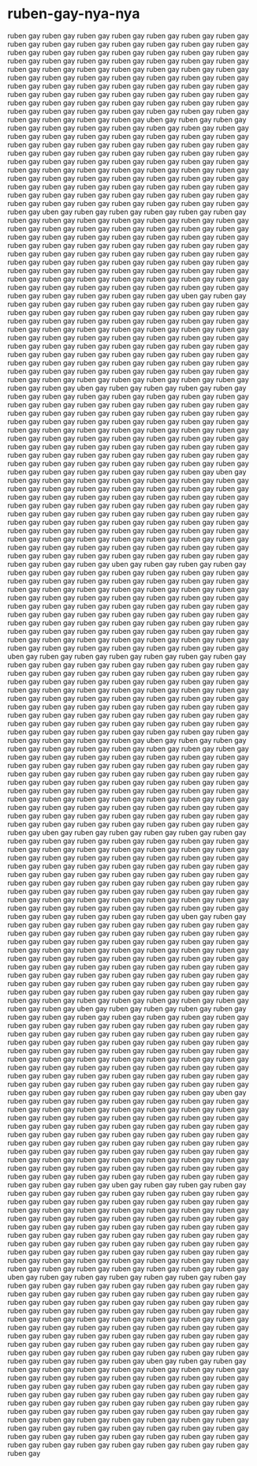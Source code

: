 # ruben-gay-nya-nya
ruben gay
ruben gay
ruben gay
ruben gay
ruben gay
ruben gay
ruben gay
ruben gay
ruben gay
ruben gay
ruben gay
ruben gay
ruben gay
ruben gay
ruben gay
ruben gay
ruben gay
ruben gay
ruben gay
ruben gay
ruben gay
ruben gay
ruben gay
ruben gay
ruben gay
ruben gay
ruben gay
ruben gay
ruben gay
ruben gay
ruben gay
ruben gay
ruben gay
ruben gay
ruben gay
ruben gay
ruben gay
ruben gay
ruben gay
ruben gay
ruben gay
ruben gay
ruben gay
ruben gay
ruben gay
ruben gay
ruben gay
ruben gay
ruben gay
ruben gay
ruben gay
ruben gay
ruben gay
ruben gay
ruben gay
ruben gay
ruben gay
ruben gay
ruben gay
ruben gay
ruben gay
ruben gay
ruben gay
ruben gay
ruben gay
ruben gay
ruben gay
ruben gay
ruben gay
ruben gay
ruben gay
ruben gay
ruben gay
ruben gay
uben gay
ruben gay
ruben gay
ruben gay
ruben gay
ruben gay
ruben gay
ruben gay
ruben gay
ruben gay
ruben gay
ruben gay
ruben gay
ruben gay
ruben gay
ruben gay
ruben gay
ruben gay
ruben gay
ruben gay
ruben gay
ruben gay
ruben gay
ruben gay
ruben gay
ruben gay
ruben gay
ruben gay
ruben gay
ruben gay
ruben gay
ruben gay
ruben gay
ruben gay
ruben gay
ruben gay
ruben gay
ruben gay
ruben gay
ruben gay
ruben gay
ruben gay
ruben gay
ruben gay
ruben gay
ruben gay
ruben gay
ruben gay
ruben gay
ruben gay
ruben gay
ruben gay
ruben gay
ruben gay
ruben gay
ruben gay
ruben gay
ruben gay
ruben gay
ruben gay
ruben gay
ruben gay
ruben gay
ruben gay
ruben gay
ruben gay
ruben gay
ruben gay
ruben gay
ruben gay
ruben gay
ruben gay
ruben gay
ruben gay
uben gay
ruben gay
ruben gay
ruben gay
ruben gay
ruben gay
ruben gay
ruben gay
ruben gay
ruben gay
ruben gay
ruben gay
ruben gay
ruben gay
ruben gay
ruben gay
ruben gay
ruben gay
ruben gay
ruben gay
ruben gay
ruben gay
ruben gay
ruben gay
ruben gay
ruben gay
ruben gay
ruben gay
ruben gay
ruben gay
ruben gay
ruben gay
ruben gay
ruben gay
ruben gay
ruben gay
ruben gay
ruben gay
ruben gay
ruben gay
ruben gay
ruben gay
ruben gay
ruben gay
ruben gay
ruben gay
ruben gay
ruben gay
ruben gay
ruben gay
ruben gay
ruben gay
ruben gay
ruben gay
ruben gay
ruben gay
ruben gay
ruben gay
ruben gay
ruben gay
ruben gay
ruben gay
ruben gay
ruben gay
ruben gay
ruben gay
ruben gay
ruben gay
ruben gay
ruben gay
ruben gay
ruben gay
ruben gay
ruben gay
uben gay
ruben gay
ruben gay
ruben gay
ruben gay
ruben gay
ruben gay
ruben gay
ruben gay
ruben gay
ruben gay
ruben gay
ruben gay
ruben gay
ruben gay
ruben gay
ruben gay
ruben gay
ruben gay
ruben gay
ruben gay
ruben gay
ruben gay
ruben gay
ruben gay
ruben gay
ruben gay
ruben gay
ruben gay
ruben gay
ruben gay
ruben gay
ruben gay
ruben gay
ruben gay
ruben gay
ruben gay
ruben gay
ruben gay
ruben gay
ruben gay
ruben gay
ruben gay
ruben gay
ruben gay
ruben gay
ruben gay
ruben gay
ruben gay
ruben gay
ruben gay
ruben gay
ruben gay
ruben gay
ruben gay
ruben gay
ruben gay
ruben gay
ruben gay
ruben gay
ruben gay
ruben gay
ruben gay
ruben gay
ruben gay
ruben gay
ruben gay
ruben gay
ruben gay
ruben gay
ruben gay
ruben gay
ruben gay
ruben gay
uben gay
ruben gay
ruben gay
ruben gay
ruben gay
ruben gay
ruben gay
ruben gay
ruben gay
ruben gay
ruben gay
ruben gay
ruben gay
ruben gay
ruben gay
ruben gay
ruben gay
ruben gay
ruben gay
ruben gay
ruben gay
ruben gay
ruben gay
ruben gay
ruben gay
ruben gay
ruben gay
ruben gay
ruben gay
ruben gay
ruben gay
ruben gay
ruben gay
ruben gay
ruben gay
ruben gay
ruben gay
ruben gay
ruben gay
ruben gay
ruben gay
ruben gay
ruben gay
ruben gay
ruben gay
ruben gay
ruben gay
ruben gay
ruben gay
ruben gay
ruben gay
ruben gay
ruben gay
ruben gay
ruben gay
ruben gay
ruben gay
ruben gay
ruben gay
ruben gay
ruben gay
ruben gay
ruben gay
ruben gay
ruben gay
ruben gay
ruben gay
ruben gay
ruben gay
ruben gay
ruben gay
ruben gay
ruben gay
ruben gay
uben gay
ruben gay
ruben gay
ruben gay
ruben gay
ruben gay
ruben gay
ruben gay
ruben gay
ruben gay
ruben gay
ruben gay
ruben gay
ruben gay
ruben gay
ruben gay
ruben gay
ruben gay
ruben gay
ruben gay
ruben gay
ruben gay
ruben gay
ruben gay
ruben gay
ruben gay
ruben gay
ruben gay
ruben gay
ruben gay
ruben gay
ruben gay
ruben gay
ruben gay
ruben gay
ruben gay
ruben gay
ruben gay
ruben gay
ruben gay
ruben gay
ruben gay
ruben gay
ruben gay
ruben gay
ruben gay
ruben gay
ruben gay
ruben gay
ruben gay
ruben gay
ruben gay
ruben gay
ruben gay
ruben gay
ruben gay
ruben gay
ruben gay
ruben gay
ruben gay
ruben gay
ruben gay
ruben gay
ruben gay
ruben gay
ruben gay
ruben gay
ruben gay
ruben gay
ruben gay
ruben gay
ruben gay
ruben gay
ruben gay
uben gay
ruben gay
ruben gay
ruben gay
ruben gay
ruben gay
ruben gay
ruben gay
ruben gay
ruben gay
ruben gay
ruben gay
ruben gay
ruben gay
ruben gay
ruben gay
ruben gay
ruben gay
ruben gay
ruben gay
ruben gay
ruben gay
ruben gay
ruben gay
ruben gay
ruben gay
ruben gay
ruben gay
ruben gay
ruben gay
ruben gay
ruben gay
ruben gay
ruben gay
ruben gay
ruben gay
ruben gay
ruben gay
ruben gay
ruben gay
ruben gay
ruben gay
ruben gay
ruben gay
ruben gay
ruben gay
ruben gay
ruben gay
ruben gay
ruben gay
ruben gay
ruben gay
ruben gay
ruben gay
ruben gay
ruben gay
ruben gay
ruben gay
ruben gay
ruben gay
ruben gay
ruben gay
ruben gay
ruben gay
ruben gay
ruben gay
ruben gay
ruben gay
ruben gay
ruben gay
ruben gay
ruben gay
ruben gay
ruben gay
uben gay
ruben gay
ruben gay
ruben gay
ruben gay
ruben gay
ruben gay
ruben gay
ruben gay
ruben gay
ruben gay
ruben gay
ruben gay
ruben gay
ruben gay
ruben gay
ruben gay
ruben gay
ruben gay
ruben gay
ruben gay
ruben gay
ruben gay
ruben gay
ruben gay
ruben gay
ruben gay
ruben gay
ruben gay
ruben gay
ruben gay
ruben gay
ruben gay
ruben gay
ruben gay
ruben gay
ruben gay
ruben gay
ruben gay
ruben gay
ruben gay
ruben gay
ruben gay
ruben gay
ruben gay
ruben gay
ruben gay
ruben gay
ruben gay
ruben gay
ruben gay
ruben gay
ruben gay
ruben gay
ruben gay
ruben gay
ruben gay
ruben gay
ruben gay
ruben gay
ruben gay
ruben gay
ruben gay
ruben gay
ruben gay
ruben gay
ruben gay
ruben gay
ruben gay
ruben gay
ruben gay
ruben gay
ruben gay
ruben gay
uben gay
ruben gay
ruben gay
ruben gay
ruben gay
ruben gay
ruben gay
ruben gay
ruben gay
ruben gay
ruben gay
ruben gay
ruben gay
ruben gay
ruben gay
ruben gay
ruben gay
ruben gay
ruben gay
ruben gay
ruben gay
ruben gay
ruben gay
ruben gay
ruben gay
ruben gay
ruben gay
ruben gay
ruben gay
ruben gay
ruben gay
ruben gay
ruben gay
ruben gay
ruben gay
ruben gay
ruben gay
ruben gay
ruben gay
ruben gay
ruben gay
ruben gay
ruben gay
ruben gay
ruben gay
ruben gay
ruben gay
ruben gay
ruben gay
ruben gay
ruben gay
ruben gay
ruben gay
ruben gay
ruben gay
ruben gay
ruben gay
ruben gay
ruben gay
ruben gay
ruben gay
ruben gay
ruben gay
ruben gay
ruben gay
ruben gay
ruben gay
ruben gay
ruben gay
ruben gay
ruben gay
ruben gay
ruben gay
ruben gay
uben gay
ruben gay
ruben gay
ruben gay
ruben gay
ruben gay
ruben gay
ruben gay
ruben gay
ruben gay
ruben gay
ruben gay
ruben gay
ruben gay
ruben gay
ruben gay
ruben gay
ruben gay
ruben gay
ruben gay
ruben gay
ruben gay
ruben gay
ruben gay
ruben gay
ruben gay
ruben gay
ruben gay
ruben gay
ruben gay
ruben gay
ruben gay
ruben gay
ruben gay
ruben gay
ruben gay
ruben gay
ruben gay
ruben gay
ruben gay
ruben gay
ruben gay
ruben gay
ruben gay
ruben gay
ruben gay
ruben gay
ruben gay
ruben gay
ruben gay
ruben gay
ruben gay
ruben gay
ruben gay
ruben gay
ruben gay
ruben gay
ruben gay
ruben gay
ruben gay
ruben gay
ruben gay
ruben gay
ruben gay
ruben gay
ruben gay
ruben gay
ruben gay
ruben gay
ruben gay
ruben gay
ruben gay
ruben gay
ruben gay
uben gay
ruben gay
ruben gay
ruben gay
ruben gay
ruben gay
ruben gay
ruben gay
ruben gay
ruben gay
ruben gay
ruben gay
ruben gay
ruben gay
ruben gay
ruben gay
ruben gay
ruben gay
ruben gay
ruben gay
ruben gay
ruben gay
ruben gay
ruben gay
ruben gay
ruben gay
ruben gay
ruben gay
ruben gay
ruben gay
ruben gay
ruben gay
ruben gay
ruben gay
ruben gay
ruben gay
ruben gay
ruben gay
ruben gay
ruben gay
ruben gay
ruben gay
ruben gay
ruben gay
ruben gay
ruben gay
ruben gay
ruben gay
ruben gay
ruben gay
ruben gay
ruben gay
ruben gay
ruben gay
ruben gay
ruben gay
ruben gay
ruben gay
ruben gay
ruben gay
ruben gay
ruben gay
ruben gay
ruben gay
ruben gay
ruben gay
ruben gay
ruben gay
ruben gay
ruben gay
ruben gay
ruben gay
ruben gay
ruben gay
uben gay
ruben gay
ruben gay
ruben gay
ruben gay
ruben gay
ruben gay
ruben gay
ruben gay
ruben gay
ruben gay
ruben gay
ruben gay
ruben gay
ruben gay
ruben gay
ruben gay
ruben gay
ruben gay
ruben gay
ruben gay
ruben gay
ruben gay
ruben gay
ruben gay
ruben gay
ruben gay
ruben gay
ruben gay
ruben gay
ruben gay
ruben gay
ruben gay
ruben gay
ruben gay
ruben gay
ruben gay
ruben gay
ruben gay
ruben gay
ruben gay
ruben gay
ruben gay
ruben gay
ruben gay
ruben gay
ruben gay
ruben gay
ruben gay
ruben gay
ruben gay
ruben gay
ruben gay
ruben gay
ruben gay
ruben gay
ruben gay
ruben gay
ruben gay
ruben gay
ruben gay
ruben gay
ruben gay
ruben gay
ruben gay
ruben gay
ruben gay
ruben gay
ruben gay
ruben gay
ruben gay
ruben gay
ruben gay
ruben gay
uben gay
ruben gay
ruben gay
ruben gay
ruben gay
ruben gay
ruben gay
ruben gay
ruben gay
ruben gay
ruben gay
ruben gay
ruben gay
ruben gay
ruben gay
ruben gay
ruben gay
ruben gay
ruben gay
ruben gay
ruben gay
ruben gay
ruben gay
ruben gay
ruben gay
ruben gay
ruben gay
ruben gay
ruben gay
ruben gay
ruben gay
ruben gay
ruben gay
ruben gay
ruben gay
ruben gay
ruben gay
ruben gay
ruben gay
ruben gay
ruben gay
ruben gay
ruben gay
ruben gay
ruben gay
ruben gay
ruben gay
ruben gay
ruben gay
ruben gay
ruben gay
ruben gay
ruben gay
ruben gay
ruben gay
ruben gay
ruben gay
ruben gay
ruben gay
ruben gay
ruben gay
ruben gay
ruben gay
ruben gay
ruben gay
ruben gay
ruben gay
ruben gay
ruben gay
ruben gay
ruben gay
ruben gay
ruben gay
ruben gay
uben gay
ruben gay
ruben gay
ruben gay
ruben gay
ruben gay
ruben gay
ruben gay
ruben gay
ruben gay
ruben gay
ruben gay
ruben gay
ruben gay
ruben gay
ruben gay
ruben gay
ruben gay
ruben gay
ruben gay
ruben gay
ruben gay
ruben gay
ruben gay
ruben gay
ruben gay
ruben gay
ruben gay
ruben gay
ruben gay
ruben gay
ruben gay
ruben gay
ruben gay
ruben gay
ruben gay
ruben gay
ruben gay
ruben gay
ruben gay
ruben gay
ruben gay
ruben gay
ruben gay
ruben gay
ruben gay
ruben gay
ruben gay
ruben gay
ruben gay
ruben gay
ruben gay
ruben gay
ruben gay
ruben gay
ruben gay
ruben gay
ruben gay
ruben gay
ruben gay
ruben gay
ruben gay
ruben gay
ruben gay
ruben gay
ruben gay
ruben gay
ruben gay
ruben gay
ruben gay
ruben gay
ruben gay
ruben gay
ruben gay
uben gay
ruben gay
ruben gay
ruben gay
ruben gay
ruben gay
ruben gay
ruben gay
ruben gay
ruben gay
ruben gay
ruben gay
ruben gay
ruben gay
ruben gay
ruben gay
ruben gay
ruben gay
ruben gay
ruben gay
ruben gay
ruben gay
ruben gay
ruben gay
ruben gay
ruben gay
ruben gay
ruben gay
ruben gay
ruben gay
ruben gay
ruben gay
ruben gay
ruben gay
ruben gay
ruben gay
ruben gay
ruben gay
ruben gay
ruben gay
ruben gay
ruben gay
ruben gay
ruben gay
ruben gay
ruben gay
ruben gay
ruben gay
ruben gay
ruben gay
ruben gay
ruben gay
ruben gay
ruben gay
ruben gay
ruben gay
ruben gay
ruben gay
ruben gay
ruben gay
ruben gay
ruben gay
ruben gay
ruben gay
ruben gay
ruben gay
ruben gay
ruben gay
ruben gay
ruben gay
ruben gay
ruben gay
ruben gay
ruben gay
uben gay
ruben gay
ruben gay
ruben gay
ruben gay
ruben gay
ruben gay
ruben gay
ruben gay
ruben gay
ruben gay
ruben gay
ruben gay
ruben gay
ruben gay
ruben gay
ruben gay
ruben gay
ruben gay
ruben gay
ruben gay
ruben gay
ruben gay
ruben gay
ruben gay
ruben gay
ruben gay
ruben gay
ruben gay
ruben gay
ruben gay
ruben gay
ruben gay
ruben gay
ruben gay
ruben gay
ruben gay
ruben gay
ruben gay
ruben gay
ruben gay
ruben gay
ruben gay
ruben gay
ruben gay
ruben gay
ruben gay
ruben gay
ruben gay
ruben gay
ruben gay
ruben gay
ruben gay
ruben gay
ruben gay
ruben gay
ruben gay
ruben gay
ruben gay
ruben gay
ruben gay
ruben gay
ruben gay
ruben gay
ruben gay
ruben gay
ruben gay
ruben gay
ruben gay
ruben gay
ruben gay
ruben gay
ruben gay
ruben gay
